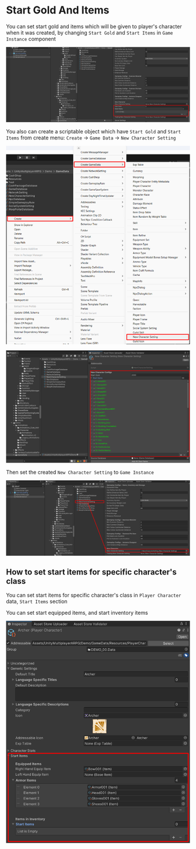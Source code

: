 # Start Gold And Items

You can set start gold and items which will be given to player's character when it was created, by changing `Start Gold` and `Start Items` in `Game Instance` component

![](../images/182/001.png)

You also can create a scriptable object which have `Start Gold` and `Start Items` from create menu: `Create` -> `Game Data` -> `New Character Setting`

![](../images/182/002.png)

![](../images/182/003.png)

Then set the created `New Character Setting` to `Game Instance`

![](../images/182/004.png)

## How to set start items for specific character's class

You can set start items for specific character's class in `Player Character` data, `Start Items` section

You can set start equipped items, and start inventory items

![](../images/182/005.png)